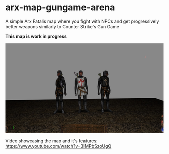 # arx-map-gungame-arena

A simple Arx Fatalis map where you fight with NPCs and get progressively better weapons similarly to Counter Strike's Gun Game

**This map is work in progress**

![preview](preview.jpg?raw=true 'preview')

Video showcasing the map and it's features: https://www.youtube.com/watch?v=3lMPbSzoUgQ
